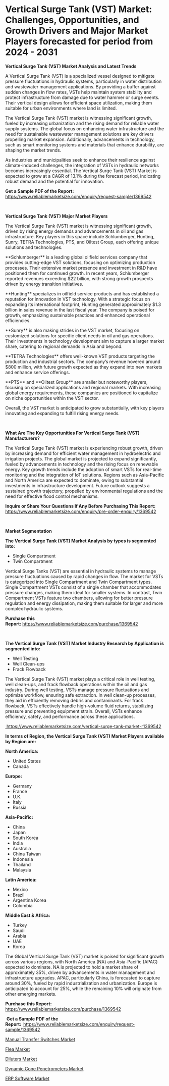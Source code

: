 <p><h1>Vertical Surge Tank (VST) Market: Challenges, Opportunities, and Growth Drivers and Major Market Players forecasted for period from 2024 - 2031</h1></p><p><strong>Vertical Surge Tank (VST) Market Analysis and Latest Trends</strong></p>
<p><p>A Vertical Surge Tank (VST) is a specialized vessel designed to mitigate pressure fluctuations in hydraulic systems, particularly in water distribution and wastewater management applications. By providing a buffer against sudden changes in flow rates, VSTs help maintain system stability and protect infrastructure from damage due to water hammer or surge events. Their vertical design allows for efficient space utilization, making them suitable for urban environments where land is limited.</p><p>The Vertical Surge Tank (VST) market is witnessing significant growth, fueled by increasing urbanization and the rising demand for reliable water supply systems. The global focus on enhancing water infrastructure and the need for sustainable wastewater management solutions are key drivers propelling market expansion. Additionally, advancements in technology, such as smart monitoring systems and materials that enhance durability, are shaping the market trends. </p><p>As industries and municipalities seek to enhance their resilience against climate-induced challenges, the integration of VSTs in hydraulic networks becomes increasingly essential. The Vertical Surge Tank (VST) Market is expected to grow at a CAGR of 13.1% during the forecast period, indicating robust demand and the potential for innovation.</p></p>
<p><strong>Get a Sample PDF of the Report:&nbsp;</strong> <a href="https://www.reliablemarketsize.com/enquiry/request-sample/1369542?utm_campaign=1140&utm_medium=2&utm_source=Github&utm_content=ia&utm_term=17112024&utm_id=vertical-surge-tank-vst">https://www.reliablemarketsize.com/enquiry/request-sample/1369542</a></p>
<p>&nbsp;</p>
<p><strong>Vertical Surge Tank (VST) Major Market Players</strong></p>
<p><p>The Vertical Surge Tank (VST) market is witnessing significant growth, driven by rising energy demands and advancements in oil and gas infrastructure. Key players in this space include Schlumberger, Hunting, Sunry, TETRA Technologies, PTS, and Oiltest Group, each offering unique solutions and technologies.</p><p>**Schlumberger** is a leading global oilfield services company that provides cutting-edge VST solutions, focusing on optimizing production processes. Their extensive market presence and investment in R&D have positioned them for continued growth. In recent years, Schlumberger reported revenues exceeding $22 billion, with strong growth prospects driven by energy transition initiatives.</p><p>**Hunting** specializes in oilfield service products and has established a reputation for innovation in VST technology. With a strategic focus on expanding its international footprint, Hunting generated approximately $1.3 billion in sales revenue in the last fiscal year. The company is poised for growth, emphasizing sustainable practices and enhanced operational efficiencies.</p><p>**Sunry** is also making strides in the VST market, focusing on customized solutions for specific client needs in oil and gas operations. Their investments in technology development aim to capture a larger market share, catering to regional demands in Asia and beyond.</p><p>**TETRA Technologies** offers well-known VST products targeting the production and industrial sectors. The company’s revenue hovered around $800 million, with future growth expected as they expand into new markets and enhance service offerings.</p><p>**PTS** and **Oiltest Group** are smaller but noteworthy players, focusing on specialized applications and regional markets. With increasing global energy requirements, these companies are positioned to capitalize on niche opportunities within the VST sector.</p><p>Overall, the VST market is anticipated to grow substantially, with key players innovating and expanding to fulfill rising energy needs.</p></p>
<p>&nbsp;</p>
<p><strong>What Are The Key Opportunities For Vertical Surge Tank (VST) Manufacturers?</strong></p>
<p><p>The Vertical Surge Tank (VST) market is experiencing robust growth, driven by increasing demand for efficient water management in hydroelectric and irrigation projects. The global market is projected to expand significantly, fueled by advancements in technology and the rising focus on renewable energy. Key growth trends include the adoption of smart VSTs for real-time monitoring and the integration of IoT solutions. Regions such as Asia-Pacific and North America are expected to dominate, owing to substantial investments in infrastructure development. Future outlook suggests a sustained growth trajectory, propelled by environmental regulations and the need for effective flood control mechanisms.</p></p>
<p><strong>Inquire or Share Your Questions If Any Before Purchasing This Report:</strong> <a href="https://www.reliablemarketsize.com/enquiry/pre-order-enquiry/1369542?utm_campaign=1140&utm_medium=2&utm_source=Github&utm_content=ia&utm_term=17112024&utm_id=vertical-surge-tank-vst">https://www.reliablemarketsize.com/enquiry/pre-order-enquiry/1369542</a></p>
<p>&nbsp;</p>
<p><strong>Market Segmentation</strong></p>
<p><strong>The Vertical Surge Tank (VST) Market Analysis by types is segmented into:</strong></p>
<p><ul><li>Single Compartment</li><li>Twin Compartment</li></ul></p>
<p><p>Vertical Surge Tanks (VST) are essential in hydraulic systems to manage pressure fluctuations caused by rapid changes in flow. The market for VSTs is categorized into Single Compartment and Twin Compartment types. Single Compartment VSTs consist of a single chamber that accommodates pressure changes, making them ideal for smaller systems. In contrast, Twin Compartment VSTs feature two chambers, allowing for better pressure regulation and energy dissipation, making them suitable for larger and more complex hydraulic systems.</p></p>
<p><strong>Purchase this Report:&nbsp;</strong><a href="https://www.reliablemarketsize.com/purchase/1369542?utm_campaign=1140&utm_medium=2&utm_source=Github&utm_content=ia&utm_term=17112024&utm_id=vertical-surge-tank-vst">https://www.reliablemarketsize.com/purchase/1369542</a></p>
<p>&nbsp;</p>
<p><strong>The Vertical Surge Tank (VST) Market Industry Research by Application is segmented into:</strong></p>
<p><ul><li>Well Testing</li><li>Well Clean-ups</li><li>Frack Flowback</li></ul></p>
<p><p>The Vertical Surge Tank (VST) market plays a critical role in well testing, well clean-ups, and frack flowback operations within the oil and gas industry. During well testing, VSTs manage pressure fluctuations and optimize workflow, ensuring safe extraction. In well clean-up processes, they aid in efficiently removing debris and contaminants. For frack flowback, VSTs effectively handle high-volume fluid returns, stabilizing pressure and preventing equipment strain. Overall, VSTs enhance efficiency, safety, and performance across these applications.</p></p>
<p><a href="https://www.reliablemarketsize.com/vertical-surge-tank-market-r1369542?utm_campaign=1140&utm_medium=2&utm_source=Github&utm_content=ia&utm_term=17112024&utm_id=vertical-surge-tank-vst">&nbsp;https://www.reliablemarketsize.com/vertical-surge-tank-market-r1369542</a></p>
<p><strong>In terms of Region, the Vertical Surge Tank (VST) Market Players available by Region are:</strong></p>
<p>
    <p> <strong> North America: </strong>
        <ul>
            <li>United States</li>
            <li>Canada</li>
        </ul>
        </p> 
    <p> <strong> Europe: </strong>
        <ul>
            <li>Germany</li>
            <li>France</li>
            <li>U.K.</li>
            <li>Italy</li>
            <li>Russia</li>
        </ul>
        </p> 
    <p> <strong> Asia-Pacific: </strong>
        <ul>
            <li>China</li>
            <li>Japan</li>
            <li>South Korea</li>
            <li>India</li>
            <li>Australia</li>
            <li>China Taiwan</li>
            <li>Indonesia</li>
            <li>Thailand</li>
            <li>Malaysia</li>
        </ul>
        </p> 
    <p> <strong> Latin America: </strong>
        <ul>
            <li>Mexico</li>
            <li>Brazil</li>
            <li>Argentina Korea</li>
            <li>Colombia</li>
        </ul>
        </p> 
    <p> <strong> Middle East & Africa: </strong>
        <ul>
            <li>Turkey</li>
            <li>Saudi</li>
            <li>Arabia</li>
            <li>UAE</li>
            <li>Korea</li>
        </ul>
    </p>
    </p>
<p><p>The Global Vertical Surge Tank (VST) market is poised for significant growth across various regions, with North America (NA) and Asia-Pacific (APAC) expected to dominate. NA is projected to hold a market share of approximately 35%, driven by advancements in water management and infrastructure upgrades. APAC, particularly China, is forecasted to capture around 30%, fueled by rapid industrialization and urbanization. Europe is anticipated to account for 25%, while the remaining 10% will originate from other emerging markets.</p></p>
<p><strong>Purchase this Report: </strong><a href="https://www.reliablemarketsize.com/purchase/1369542?utm_campaign=1140&utm_medium=2&utm_source=Github&utm_content=ia&utm_term=17112024&utm_id=vertical-surge-tank-vst">https://www.reliablemarketsize.com/purchase/1369542</a></p>
<p>&nbsp;<strong>Get a Sample PDF of the Report:&nbsp;&nbsp;</strong><a href="https://www.reliablemarketsize.com/enquiry/request-sample/1369542?utm_campaign=1140&utm_medium=2&utm_source=Github&utm_content=ia&utm_term=17112024&utm_id=vertical-surge-tank-vst">https://www.reliablemarketsize.com/enquiry/request-sample/1369542</a></p>
<p><strong></strong></p>
<p><p><a href="https://www.linkedin.com/pulse/manual-transfer-switches-market-overview-forecast-2024-fht4c?utm_campaign=1140&utm_medium=2&utm_source=Github&utm_content=ia&utm_term=17112024&utm_id=vertical-surge-tank-vst">Manual Transfer Switches Market</a></p><p><a href="https://issuu.com/reportprime-2/docs/flea-market-size-2030.pptx_11dddd5ed5b4ef?utm_campaign=1140&utm_medium=2&utm_source=Github&utm_content=ia&utm_term=17112024&utm_id=vertical-surge-tank-vst">Flea Market</a></p><p><a href="https://www.linkedin.com/pulse/diluters-market-outlook-complete-industry-analysis-adnqc?utm_campaign=1140&utm_medium=2&utm_source=Github&utm_content=ia&utm_term=17112024&utm_id=vertical-surge-tank-vst">Diluters Market</a></p><p><a href="https://www.linkedin.com/pulse/dynamic-cone-penetrometers-market-outlook-current-assessment-ay2tc?utm_campaign=1140&utm_medium=2&utm_source=Github&utm_content=ia&utm_term=17112024&utm_id=vertical-surge-tank-vst">Dynamic Cone Penetrometers Market</a></p><p><a href="https://issuu.com/reportprime-2/docs/erp-software-market-size-2030.pptx_61e9b037b80763?utm_campaign=1140&utm_medium=2&utm_source=Github&utm_content=ia&utm_term=17112024&utm_id=vertical-surge-tank-vst">ERP Software Market</a></p></p>